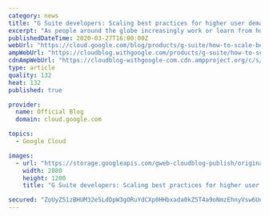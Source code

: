 ```yaml
---
category: news
title: "G Suite developers: Scaling best practices for higher user demands"
excerpt: "As people around the globe increasingly work or learn from home, we want to recognize the impact this shift is having on software providers. Many third-party developers rely on G Suite APIs to deliver richly integrated experiences to users, and it’s crucial for them to plan proactively for potential"
publishedDateTime: 2020-03-27T16:00:00Z
webUrl: "https://cloud.google.com/blog/products/g-suite/how-to-scale-best-practices-for-increased-user-demand/"
ampWebUrl: "https://cloudblog.withgoogle.com/products/g-suite/how-to-scale-best-practices-for-increased-user-demand/amp/"
cdnAmpWebUrl: "https://cloudblog-withgoogle-com.cdn.ampproject.org/c/s/cloudblog.withgoogle.com/products/g-suite/how-to-scale-best-practices-for-increased-user-demand/amp/"
type: article
quality: 132
heat: 132
published: true

provider:
  name: Official Blog
  domain: cloud.google.com

topics:
  - Google Cloud

images:
  - url: "https://storage.googleapis.com/gweb-cloudblog-publish/original_images/Google_Cloud_API_Management.jpg"
    width: 2880
    height: 1200
    title: "G Suite developers: Scaling best practices for higher user demands"

secured: "ZoUyZ51zBHUM32eSLdDpW3gORuYdCXp0HHbxada0kZ5T4a9oNmzEhnyVsw6UuhSXohkMkVhlaBtpnsSEPX5k6WaClYG0B2cJbnyBz10E5Uxf98Q4UAB4IvGxpPVJjvhJEM6g+K2/TSs63JIBfVh4KODF9ZmqOtuOC/J9zX1jQQjHmZVaHOCg+8pz76DApxZFoWc7Qm0jVGsZ5VXnRVAkZhjqYhTSFP9zZpn9Rl7Y9eAoyUXAU9JxBcWk9eIS5krn+dptFHoGmTDyVQOFRUJrZRpbWygNPc71DlQ7u1mjGJeeq9QRsk4YeMM1aXiYBn8dpkGYSmflQeOPLmuepV6tbw==;hwsvNEgvGy8s7v3SjbGqJA=="
---
```


